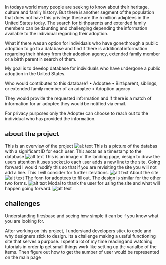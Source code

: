 In todays world many people are seeking to know about their heritage, culture and family history. But there is another segment of the population that does not have this privilege these are the 5 million adoptees in the United States today. The search for birthparents and extended family members can be daunting and challenging depending the information available to the individual regarding their adoption. 

What if there was an option for individuals who have gone through a public adoption to go to a database and find if there is additional information regarding their history from their adoption agency, extended family member or a birth parent in search of them. 

My goal is to develop database for individuals who have undergone a public adoption in the United States.

Who would contributes to this database?
• Adoptee 
• Birthparent, siblings, or extended family member of an adoptee 
• Adoption agency 

They would provide the requested information and if there is a match of information for an adoptee they would be notified via email.

For privacy purposes only the Adoptee can choose to reach out to the individual who has provided the information. 

## about the project
This is an overview of the project 
![alt text](http://url/to/imageone)
This is a picture of the databas with a significant ID for each user. This ascts as a timestamp to the database
![alt text](http://url/to/imagetwo)
This is an image of the landing page, design to draw the users attention it uses socket.io each user adds a new line to the site. Going forward I would modify this so that if you are revisiting the site you will not add a line. This I will consider for further iterations.
![alt text](http://url/to/imagethree)
About the site
![alt text](http://url/to/imagefour)
The form for adoptees to fill out. The design is similar for the other two forms. 
![alt text](http://url/to/imagefive)
Modal to thank the user for using the site and what will happen going forward.
![alt text](http://url/to/imagesix)

## challenges
Understanding firesbase and seeing how simple it can be if you know what you are looking for. 

After working on this project, I understand developers stick to code and why designers stick to design. Its a challenge
making a useful functioning site that serves a purpose. I spent a lot of my time reading and watching tutorials in order tp get small things work like setting up the varialbe of the items. Then figure out how to get the number of user would be represented on the main page. 

